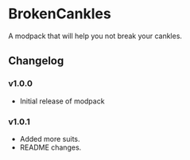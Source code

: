 # BrokenCankles

A modpack that will help you not break your cankles.

## Changelog

### v1.0.0

- Initial release of modpack

### v1.0.1

- Added more suits.
- README changes.
